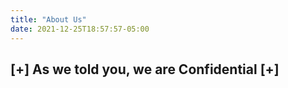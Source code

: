 ```yaml
---
title: "About Us"
date: 2021-12-25T18:57:57-05:00
---
```


## [+] As we told you, we are Confidential [+]
